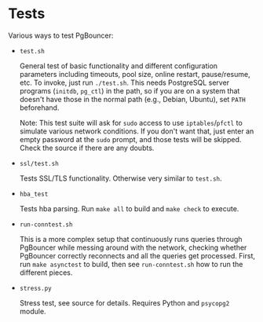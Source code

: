 Tests
=====

Various ways to test PgBouncer:

- `test.sh`

    General test of basic functionality and different configuration
    parameters including timeouts, pool size, online restart,
    pause/resume, etc.  To invoke, just run `./test.sh`.  This needs
    PostgreSQL server programs (`initdb`, `pg_ctl`) in the path, so if
    you are on a system that doesn't have those in the normal path
    (e.g., Debian, Ubuntu), set `PATH` beforehand.

    Note: This test suite will ask for `sudo` access to use
    `iptables`/`pfctl` to simulate various network conditions.  If you
    don't want that, just enter an empty password at the `sudo`
    prompt, and those tests will be skipped.  Check the source if
    there are any doubts.

- `ssl/test.sh`

    Tests SSL/TLS functionality.  Otherwise very similar to `test.sh`.

- `hba_test`

    Tests hba parsing.  Run `make all` to build and `make check` to execute.

- `run-conntest.sh`

    This is a more complex setup that continuously runs queries
    through PgBouncer while messing around with the network, checking
    whether PgBouncer correctly reconnects and all the queries get
    processed.  First, run `make asynctest` to build, then see
    `run-conntest.sh` how to run the different pieces.

- `stress.py`

    Stress test, see source for details.  Requires Python and `psycopg2` module.
